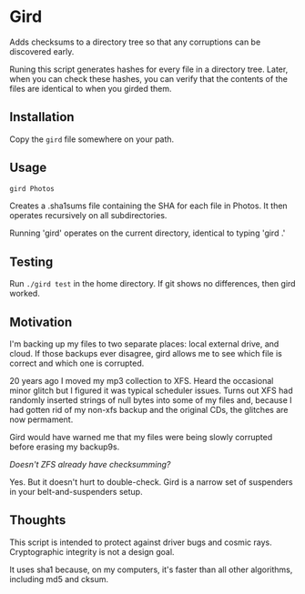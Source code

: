 # Gird

Adds checksums to a directory tree so that any corruptions can be discovered
early.

Runing this script generates hashes for every file in a directory tree.
Later, when you can check these hashes, you can verify that the contents of
the files are identical to when you girded them.

## Installation

Copy the `gird` file somewhere on your path.

## Usage

```bash
gird Photos
```

Creates a .sha1sums file containing the SHA for each file in Photos.
It then operates recursively on all subdirectories.

Running 'gird' operates on the current directory, identical to typing 'gird .'

## Testing

Run `./gird test` in the home directory.
If git shows no differences, then gird worked.

## Motivation

I'm backing up my files to two separate places: local external drive, and cloud.
If those backups ever disagree, gird allows me to see which file is correct and
which one is corrupted.

20 years ago I moved my mp3 collection to XFS. Heard the occasional minor glitch
but I figured it was typical scheduler issues. Turns out XFS had randomly inserted
strings of null bytes into some of my files and, because I had gotten rid of my
non-xfs backup and the original CDs, the glitches are now permament.

Gird would have warned me that my files were being slowly corrupted before erasing
my backup9s.

_Doesn't ZFS already have checksumming?_

Yes. But it doesn't hurt to double-check. Gird is a narrow set of suspenders in your belt-and-suspenders setup.

## Thoughts

This script is intended to protect against driver bugs and cosmic
rays. Cryptographic integrity is not a design goal.

It uses sha1 because, on my computers, it's faster than all other algorithms,
including md5 and cksum.
